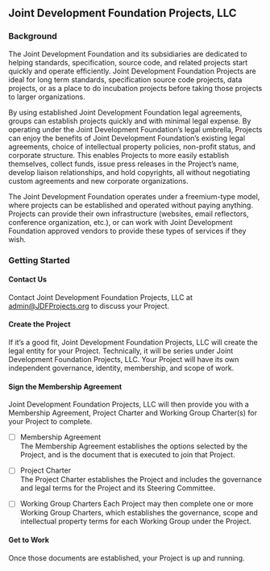 ## Joint Development Foundation Projects, LLC
### Background
The Joint Development Foundation and its subsidiaries are dedicated to helping standards, specification, source code, and related projects start quickly and operate efficiently.  Joint Development Foundation Projects are ideal for long term standards, specification source code projects, data projects, or as a place to do incubation projects before taking those projects to larger organizations. 

By using established Joint Development Foundation legal agreements, groups can establish projects quickly and with minimal legal expense.  By operating under the Joint Development Foundation’s legal umbrella, Projects can enjoy the benefits of Joint Development Foundation’s existing legal agreements, choice of intellectual property policies, non-profit status, and corporate structure.  This enables Projects to more easily establish themselves, collect funds, issue press releases in the Project’s name, develop liaison relationships, and hold copyrights, all without negotiating custom agreements and new corporate organizations.

The Joint Development Foundation operates under a freemium-type model, where projects can be established and operated without paying anything.  Projects can provide their own infrastructure (websites, email reflectors, conference organization, etc.), or can work with Joint Development Foundation approved vendors to provide these types of services if they wish. 

### Getting Started
#### Contact Us
Contact Joint Development Foundation Projects, LLC at admin@JDFProjects.org to discuss your Project.

#### Create the Project  
If it’s a good fit, Joint Development Foundation Projects, LLC will create the legal entity for your Project.  Technically, it will be series under Joint Development Foundation Projects, LLC.  Your Project will have its own independent governance, identity, membership, and scope of work.  

#### Sign the Membership Agreement
Joint Development Foundation Projects, LLC will then provide you with a Membership Agreement, Project Charter and Working Group Charter(s) for your Project to complete.

-[ ] Membership Agreement  
        The Membership Agreement establishes the options selected by the Project, and is the document that is executed to join that Project.

-[ ] Project Charter  
        The Project Charter establishes the Project and includes the governance and legal terms for the Project and its Steering Committee.
-[ ] Working Group Charters
    Each Project may then complete one or more Working Group Charters, which establishes the governance, scope and intellectual property terms for each Working Group under the Project.

#### Get to Work
Once those documents are established, your Project is up and running.

